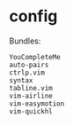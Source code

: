 # config
Bundles:
```
YouCompleteMe
auto-pairs
ctrlp.vim
syntax
tabline.vim
vim-airline
vim-easymotion
vim-quickhl
```
